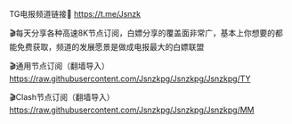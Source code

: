 TG电报频道链接🔗 https://t.me/Jsnzk

🎬每天分享各种高速8K节点订阅，白嫖分享的覆盖面非常广，基本上你想要的都能免费获取，频道的发展愿景是做成电报最大的白嫖联盟


🎬通用节点订阅（翻墙导入）
https://raw.githubusercontent.com/Jsnzkpg/Jsnzkpg/Jsnzkpg/TY

🎬Clash节点订阅（翻墙导入）
https://raw.githubusercontent.com/Jsnzkpg/Jsnzkpg/Jsnzkpg/MM
